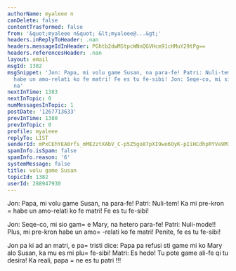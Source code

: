 ```yaml
---
authorName: myaleee n
canDelete: false
contentTrasformed: false
from: '&quot;myaleee n&quot; &lt;myaleee@...&gt;'
headers.inReplyToHeader: .nan
headers.messageIdInHeader: PGhtb2dwMStpcWNnQGVHcm91cHMuY29tPg==
headers.referencesHeader: .nan
layout: email
msgId: 1382
msgSnippet: 'Jon: Papa, mi volu game Susan, na para-fe! Patri: Nuli-tem! Ka mi pre-kron
  habe un amo-relati ko fe matri! Fe es tu fe-sibi! Jon: Seqe-co, mi sio game Mary,
  na'
nextInTime: 1383
nextInTopic: 0
numMessagesInTopic: 1
postDate: '1267713633'
prevInTime: 1380
prevInTopic: 0
profile: myaleee
replyTo: LIST
senderId: mPxCEhYEA0rfs_mME2ztXAbV_C-p5Z5go87pXI9wo6OyK-pIiHCdhpRYVe9M1Pz2oL3XLMKvejhANE4RdUd6_ELeUiTIBA
spamInfo.isSpam: false
spamInfo.reason: '6'
systemMessage: false
title: volu game Susan
topicId: 1382
userId: 288947930
---
```


Jon: Papa, mi volu game Susan, na para-fe!
Patri: Nuli-tem! Ka mi pre-kron =
habe un amo-relati ko fe matri! Fe es tu fe-sibi!

Jon: Seqe-co, mi sio gam=
e Mary, na hetero para-fe!
Patri: Nuli-mode!! Plus, mi pre-kron habe un amo=
-relati ko fe matri! Penite, fe es tu fe-sibi!

Jon pa ki ad an matri, e pa=
 tristi dice: Papa pa refusi sti game mi ko Mary alo Susan, ka mu es mi plu=
 fe-sibi!
Matri: Es hedo! Tu pote game ali-fe qi tu desira! Ka reali, papa =
ne es tu patri !!!




	



